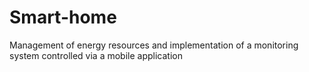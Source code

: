 # Smart-home
Management of energy resources and implementation of a monitoring system controlled via a mobile application
